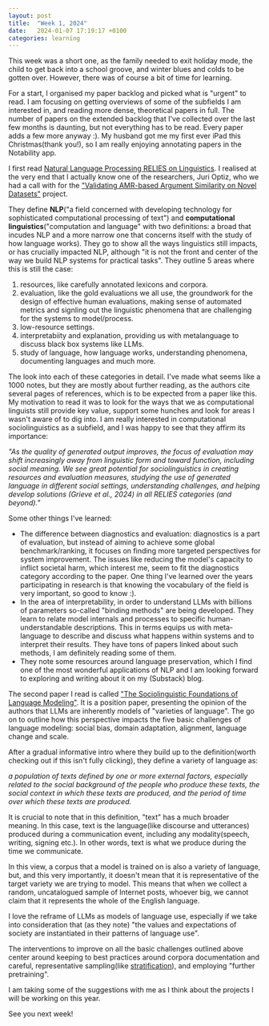 ```yaml
---
layout: post
title:  "Week 1, 2024"
date:   2024-01-07 17:19:17 +0100
categories: learning
---
```


This week was a short one, as the family needed to exit holiday mode, the child to get back into a school groove, and winter blues and colds to be gotten over. 
However, there was of course a bit of time for learning. 

For a start, I organised my paper backlog and picked what is "urgent" to read. I am focusing on getting overviews of some of the subfields I am interested in, and reading more dense, theoretical papers in full. The number of papers on the extended backlog that I've collected over the last few months is daunting, but not everything has to be read. Every paper adds a few more anyway :). My husband got me my first ever iPad this Christmas(thank you!), so I am really enjoying annotating papers in the Notability app. 

I first read [Natural Language Processing RELIES on Linguistics](https://arxiv.org/abs/2405.05966#:~:text=Large%20Language%20Models%20(LLMs)%20have,capture%20grammar%20or%20semantic%20coherence.). I realised at the very end that I actually know one of the researchers, Juri Optiz, who we had a call with for the ["Validating AMR-based Argument Similarity on Novel Datasets"](https://github.com/TamaraAtanasoska/AMR_ArgumentSimilarity) project. 

They define **NLP**("a field concerned with developing technology for sophisticated computational processing of text") and **computational linguistics**("computation and language" with two definitions: a broad that incudes NLP and a more narrow one that concerns itself with the study of how language works). They go to show all the ways linguistics still impacts, or has crucially impacted NLP, although "it is not the front and center of the way we build NLP systems for practical tasks". They outline 5 areas where this is still the case: 
1. resources, like carefully annotated lexicons and corpora.
2. evaluation, like the gold evaluations we all use, the groundwork for the design of effective human evaluations, making sense of automated metrics and signling out the linguistic phenomena that are challenging for the systems to model/process.
3. low-resource settings.
4. interpretabiity and explanation, providing us with metalanguage to discuss black box systems like LLMs.
5. study of language, how language works, understanding phenomena, documenting languages and much more.

The look into each of these categories in detail. I've made what seems like a 1000 notes, but they are mostly about further reading, as the authors cite several pages of references, which is to be expected from a paper like this. My motivation to read it was to look for the ways that we as computational linguists still provide key value, support some hunches and look for areas I wasn't aware of to dig into. I am really interested in computational sociolinguistics as a subfield, and I was happy to see that they affirm its importance:

*"As the quality of generated output improves, the focus of evaluation may shift increasingly away from linguistic form and toward function, including social meaning. We see great potential for sociolinguistics in creating resources and evaluation measures, studying the use of generated language in different social settings, understanding challenges, and helping develop solutions (Grieve et al., 2024) in all RELIES categories (and beyond)."*

Some other things I've learned:
* The difference between diagnostics and evaluation: diagnostics is a part of evaluation, but instead of aiming to achieve some global benchmark/ranking, it focuses on finding more targeted perspectives for system improvement. The issues like reducing the model's capacity to inflict societal harm, which interest me, seem to fit the diagnostics category according to the paper. One thing I've learned over the years participating in research is that knowing the vocabulary of the field is very important, so good to know :).
* In the area of interpretability, in order to understand LLMs with billions of parameters so-called "binding methods" are being developed. They learn to relate model internals and processes to specific human-understandable descriptions. This in terms equips us with meta-language to describe and discuss what happens within systems and to interpret their results. They have tons of papers linked about such methods, I am definitely reading some of them.
* They note some resources around language preservation, which I find one of the most wonderful applications of NLP and I am looking forward to exploring and writing about it on my (Substack) blog.

The second paper I read is called ["The Sociolinguistic Foundations of Language Modeling"](https://arxiv.org/abs/2407.09241). It is a position paper, presenting the opinion of the authors that LLMs are inherently models of "varieties of language". The go on to outline how this perspective impacts the five basic challenges of language modeling: social bias, domain adaptation, alignment, language change and scale. 

After a gradual informative intro where they build up to the definition(worth checking out if this isn't fully clicking), they define a variety of language as:

*a population of texts defined by one or more external factors, especially related to the social background of the people who produce these texts, the social context in which these texts are produced, and the period of time over which these texts are produced.*

It is crucial to note that in this definition, "text" has a much broader meaning. In this case, text is the language(like discourse and utterances) produced during a communication event, including any modality(speech, writing, signing etc.). In other words, text is what we produce during the time we communicate. 

In this view, a corpus that a model is trained on is also a variety of language, but, and this very importantly, it doesn't mean that it is representative of the target variety we are trying to model. This means that when we collect a random, uncatalogued sample of Internet posts, whoever big, we cannot claim that it represents the whole of the English language. 

I love the reframe of LLMs as models of language use, especially if we take into consideration that (as they note) "the values and expectations of society are instantiated in their patterns of language use".

The interventions to improve on all the basic challenges outlined above center around keeping to best practices around corpora documentation and careful, representative sampling(like [stratification](https://en.wikipedia.org/wiki/Stratified_sampling)), and employing "further pretraining".

I am taking some of the suggestions with me as I think about the projects I will be working on this year.

See you next week!